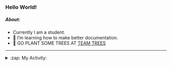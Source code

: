 ### Hello World!

##### About:
- Currently I am a student.
- 🌱 I’m learning how to make better documentation.
- 🌱 GO PLANT SOME TREES AT [TEAM TREES](https://teamtrees.org/)

---
<details>
  <summary>:zap: My Activity:</summary>
  
<!--START_SECTION:waka-->
![Code Time](http://img.shields.io/badge/Code%20Time-1%2C135%20hrs%2037%20mins-blue)

**I'm a Night 🦉** 

```text
🌞 Morning                1271 commits        ██░░░░░░░░░░░░░░░░░░░░░░░   08.79 % 
🌆 Daytime                5237 commits        █████████░░░░░░░░░░░░░░░░   36.22 % 
🌃 Evening                4160 commits        ███████░░░░░░░░░░░░░░░░░░   28.77 % 
🌙 Night                  3792 commits        ███████░░░░░░░░░░░░░░░░░░   26.22 % 
```
📅 **I'm Most Productive on Wednesday** 

```text
Monday                   2215 commits        ████░░░░░░░░░░░░░░░░░░░░░   15.32 % 
Tuesday                  1839 commits        ███░░░░░░░░░░░░░░░░░░░░░░   12.72 % 
Wednesday                3366 commits        ██████░░░░░░░░░░░░░░░░░░░   23.28 % 
Thursday                 1738 commits        ███░░░░░░░░░░░░░░░░░░░░░░   12.02 % 
Friday                   1397 commits        ██░░░░░░░░░░░░░░░░░░░░░░░   09.66 % 
Saturday                 1306 commits        ██░░░░░░░░░░░░░░░░░░░░░░░   09.03 % 
Sunday                   2599 commits        ████░░░░░░░░░░░░░░░░░░░░░   17.97 % 
```


📊 **This Week I Spent My Time On** 

```text
🔥 Editors: 
VS Code                  2 hrs 41 mins       █████████████████████████   100.00 % 

🐱‍💻 Projects: 
praise                   1 hr 21 mins        █████████████░░░░░░░░░░░░   50.65 % 
gfg-frontend             1 hr 19 mins        ████████████░░░░░░░░░░░░░   49.35 % 
```


 Last Updated on 14/06/2023 06:07:48 UTC
<!--END_SECTION:waka-->
</details>
